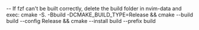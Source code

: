 
-- If fzf can't be built correctly, delete the build folder in nvim-data and exec:
cmake -S. -Bbuild -DCMAKE_BUILD_TYPE=Release && cmake --build build --config Release && cmake --install build --prefix build
